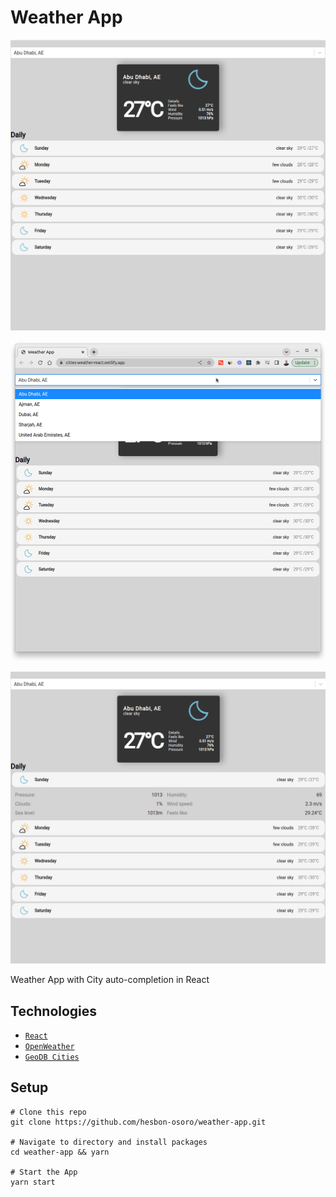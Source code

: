 # Weather App

[![Weather](assets/weather-app.png)](https://cities-weather-react.netlify.app/)

[![Search](assets/weather-app2.png)](https://cities-weather-react.netlify.app/)

[![Details](assets/weather-app1.png)](https://cities-weather-react.netlify.app/)

Weather App with City auto-completion in React

## Technologies

- [`React`](https://reactjs.org/)
- [`OpenWeather`](https://openweathermap.org/)
- [`GeoDB Cities`](https://rapidapi.com/wirefreethought/api/geodb-cities/)

## Setup

```code
# Clone this repo
git clone https://github.com/hesbon-osoro/weather-app.git

# Navigate to directory and install packages
cd weather-app && yarn

# Start the App
yarn start
```
